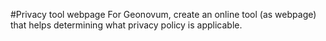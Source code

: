 #Privacy tool webpage
For Geonovum, create an online tool (as webpage) that helps determining what privacy policy is applicable.
